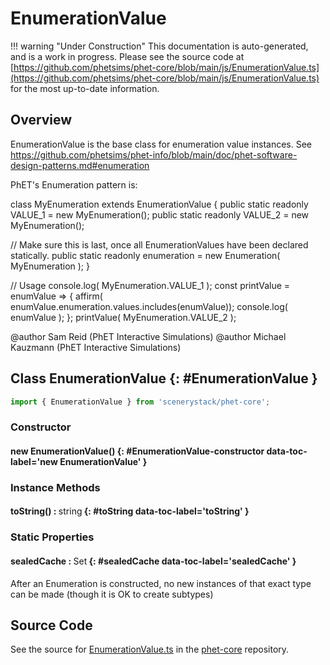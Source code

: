 # EnumerationValue

!!! warning "Under Construction"
    This documentation is auto-generated, and is a work in progress. Please see the source code at
    [https://github.com/phetsims/phet-core/blob/main/js/EnumerationValue.ts](https://github.com/phetsims/phet-core/blob/main/js/EnumerationValue.ts) for the most up-to-date information.

## Overview

EnumerationValue is the base class for enumeration value instances.
See https://github.com/phetsims/phet-info/blob/main/doc/phet-software-design-patterns.md#enumeration

PhET's Enumeration pattern is:

class MyEnumeration extends EnumerationValue {
  public static readonly VALUE_1 = new MyEnumeration();
  public static readonly VALUE_2 = new MyEnumeration();

  // Make sure this is last, once all EnumerationValues have been declared statically.
  public static readonly enumeration = new Enumeration( MyEnumeration );
}

// Usage
console.log( MyEnumeration.VALUE_1 );
const printValue = enumValue =&gt; {
  affirm( enumValue.enumeration.values.includes(enumValue));
  console.log( enumValue );
};
printValue( MyEnumeration.VALUE_2 );

@author Sam Reid (PhET Interactive Simulations)
@author Michael Kauzmann (PhET Interactive Simulations)

## Class EnumerationValue {: #EnumerationValue }


```js
import { EnumerationValue } from 'scenerystack/phet-core';
```
### Constructor

#### new EnumerationValue() {: #EnumerationValue-constructor data-toc-label='new EnumerationValue' }

### Instance Methods

#### toString() : <span style="font-weight: 400;"><span style="color: hsla(calc(var(--md-hue) + 180deg),80%,40%,1);">string</span></span> {: #toString data-toc-label='toString' }

### Static Properties

#### sealedCache : <span style="font-weight: 400;">Set</span> {: #sealedCache data-toc-label='sealedCache' }

After an Enumeration is constructed, no new instances of that exact type can be made (though it is OK to
create subtypes)



## Source Code

See the source for [EnumerationValue.ts](https://github.com/phetsims/phet-core/blob/main/js/EnumerationValue.ts) in the [phet-core](https://github.com/phetsims/phet-core) repository.
